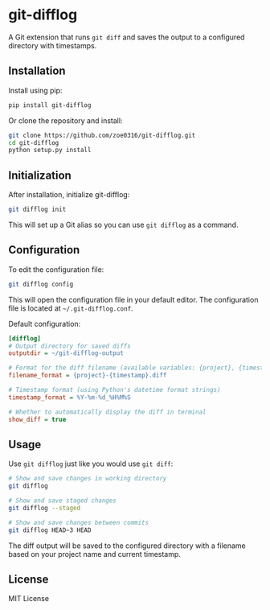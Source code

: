 # git-difflog

A Git extension that runs `git diff` and saves the output to a configured directory with timestamps.

## Installation

Install using pip:

```bash
pip install git-difflog
```

Or clone the repository and install:

```bash
git clone https://github.com/zoe0316/git-difflog.git
cd git-difflog
python setup.py install
```

## Initialization

After installation, initialize git-difflog:

```bash
git difflog init
```

This will set up a Git alias so you can use `git difflog` as a command.

## Configuration

To edit the configuration file:

```bash
git difflog config
```

This will open the configuration file in your default editor. The configuration file is located at `~/.git-difflog.conf`.

Default configuration:

```ini
[difflog]
# Output directory for saved diffs
outputdir = ~/git-difflog-output

# Format for the diff filename (available variables: {project}, {timestamp})
filename_format = {project}-{timestamp}.diff

# Timestamp format (using Python's datetime format strings)
timestamp_format = %Y-%m-%d_%H%M%S

# Whether to automatically display the diff in terminal
show_diff = true
```

## Usage

Use `git difflog` just like you would use `git diff`:

```bash
# Show and save changes in working directory
git difflog

# Show and save staged changes
git difflog --staged

# Show and save changes between commits
git difflog HEAD~3 HEAD
```

The diff output will be saved to the configured directory with a filename based on your project name and current timestamp.

## License

MIT License
